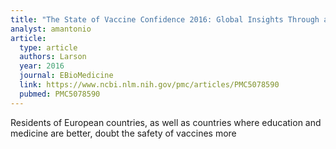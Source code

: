 ```yaml
---
title: "The State of Vaccine Confidence 2016: Global Insights Through a 67-Country Survey. "
analyst: amantonio
article:
  type: article
  authors: Larson
  year: 2016
  journal: EBioMedicine
  link: https://www.ncbi.nlm.nih.gov/pmc/articles/PMC5078590
  pubmed: PMC5078590
---
```


Residents of European countries, as well as countries where education and medicine are better, doubt the safety of vaccines more
